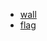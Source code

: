 

* [wall](https://jwinf.de/tasks/jwinf/_common/modules/img/algorea/grey_brick_wall.png)
* [flag](https://jwinf.de/tasks/jwinf/_common/modules/img/algorea/flag.png)
